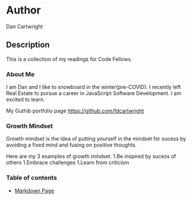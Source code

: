 # Author
Dan Cartwright

## Description
This is a collection of my readings for Code Fellows.

### About Me
I am Dan and I like to snowboard in the winter(pre-COVID). I recently left Real Estate to pursue a career in JavaScript Software Development. I am excited to learn.

My Guthib portfolio page https://github.com/fdcartwright

### Growth Mindset
Growth mindset is the idea of putting yourself in the mindset for sucess by avoiding a fixed mind and fusing on positive thoughts. 

Here are my 3 examples of growth mindset.
1.Be inspired by sucess of others
1.Embrace challenges
1.Learn from criticism

### Table of contents
- [Markdown Page](markdown.md)
